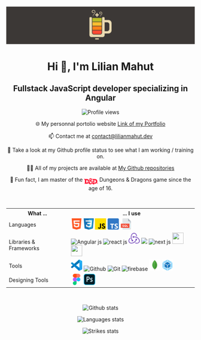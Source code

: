 <div align="center">

![Banner](/icons/coffee.png?raw=true)

# Hi 👋, I'm Lilian Mahut

## Fullstack JavaScript developer specializing in Angular

![Profile views](https://komarev.com/ghpvc/?username=joliwood&label=Profile%20views&color=0e75b6&style=flat)

🌐 My personnal portolio website [Link of my Portfolio](https://lilianmahut.dev/)

📫 Contact me at [contact@lilianmahut.dev](mailto:contact@lilianmahut.dev)

🌱 Take a look at my Github profile status to see what I am working / training on.

👨‍💻 All of my projects are available at [My Github repositories](https://github.com/Joliwood?tab=repositories)

:musical_score: Fun fact, I am master of the <img src="/icons/d&d.png" alt="Dungeons & Dragons" title="Dungeons & Dragons" height="18" align="middle" /> Dungeons & Dragons game since the age of 16.

<br />
<table>
  <tr>
    <th>What ...</th>
    <th>... I use</th>
  </tr>
  <tr>
    <td>Languages</td>
    <td>
      <img src="/icons/languages/html5.png" alt="Html5" title="Html5" height="30" /> 
      <img src="/icons/languages/css3.png" alt="Css3" title="Css3" height="30" /> 
      <img src="/icons/languages/javascript.png" alt="Javascript" title="Javascript" height="30" /> 
      <img src="/icons/languages/typescript.png" alt="Typescript" title="Typescript" height="30" />
      <img src="/icons/languages/sql.png" alt="SQL" title="SQL" height="30" />
  </tr>
  <tr>
    <td>Libraries & Frameworks</td>
    <td>
      <img src="https://angular.io/assets/images/logos/angular/angular.svg" alt='Angular js' height='30'>
      <img src='https://www.vectorlogo.zone/logos/reactjs/reactjs-icon.svg' alt='react js' height='30'>
      <img src="https://raw.githubusercontent.com/devicons/devicon/master/icons/redux/redux-original.svg" alt="redux" title="Redux" height="30" />
      <img src='https://www.vectorlogo.zone/logos/nodejs/nodejs-icon.svg alt='node js' height='30'>
      <img src="https://seeklogo.com/images/N/next-js-logo-8FCFF51DD2-seeklogo.com.png" alt="next js" width="30" height="30" />
      <img src="https://cdn.jsdelivr.net/gh/devicons/devicon/icons/tailwindcss/tailwindcss-plain.svg" width="30" height="30" />
      <img src="https://cdn.jsdelivr.net/gh/devicons/devicon/icons/sass/sass-original.svg" width="30" height="30"/>
    </td>
  </tr>
  <tr>
    <td>Tools</td>
    <td>
      <img src="https://raw.githubusercontent.com/devicons/devicon/master/icons/vscode/vscode-original.svg" alt="Visual Studio Code" height="30" title="Visual Studio Code" />
      <img src="https://static-00.iconduck.com/assets.00/github-icon-2048x1988-jzvzcf2t.png" alt="Github" height="30" title="GitHub" />
      <img src="https://www.vectorlogo.zone/logos/git-scm/git-scm-icon.svg" alt="Git" height="30" title="Git" >
      <img src="https://www.vectorlogo.zone/logos/firebase/firebase-icon.svg" alt="firebase" height="30"/>
      <img src="https://github.com/devicons/devicon/blob/v2.15.1/icons/mongodb/mongodb-original.svg" alt="MongoDB" height="30" title="MongoDB" />
      <img src="https://github.com/devicons/devicon/blob/v2.15.1/icons/webpack/webpack-original.svg" alt="WebPack" height="30" title="WebPack" />
    </td>
  </tr>
  <tr>
    <td>Designing Tools</td>
    <td>
      <img src="/icons/tools/figma.png" alt="figma" title="Figma" height="30" />
      <img src="/icons/tools/photoshop.png" alt="Photoshop" title="Photoshop" height="30" />
    </td>
  </tr>
</table>
<br />

![Github stats](https://github-readme-stats.vercel.app/api?username=joliwood&show_icons=true&locale=en&count_private=true&theme=apprentice&bg_color=ffffff00&hide_border=true)

![Languages stats](https://github-readme-stats.vercel.app/api/top-langs?username=joliwood&show_icons=true&locale=en&layout=compact&count_private=true&theme=apprentice&bg_color=ffffff00&hide_border=true)

![Strikes stats](https://github-readme-streak-stats.herokuapp.com/?user=joliwood&&count_private=true&theme=apprentice&bg_color=ffffff00&hide_border=true)

</div>

<!--
**Lilian-Mahut/Lilian-Mahut** is a ✨ _special_ ✨ repository because its `README.md` (this file) appears on your GitHub profile.

Here are some ideas to get you started:

- 🔭 I’m currently working on ...
- 🌱 I’m currently learning ...
- 👯 I’m looking to collaborate on ...
- 🤔 I’m looking for help with ...
- 💬 Ask me about ...
- 📫 How to reach me: ...
- 😄 Pronouns: ...
- ⚡ Fun fact: ...
-->
